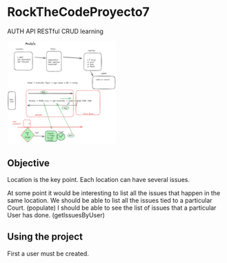 # RockTheCodeProyecto7

AUTH API RESTful CRUD learning

<img src="./files/Learning.png" width=50% height=50%>

## Objective

Location is the key point. Each location can have several issues.

At some point it would be interesting to list all the issues that happen in the same location.
We should be able to list all the issues tied to a particular Court. (populate)
I should be able to see the list of issues that a particular User has done. (getIssuesByUser)

## Using the project

First a user must be created.
